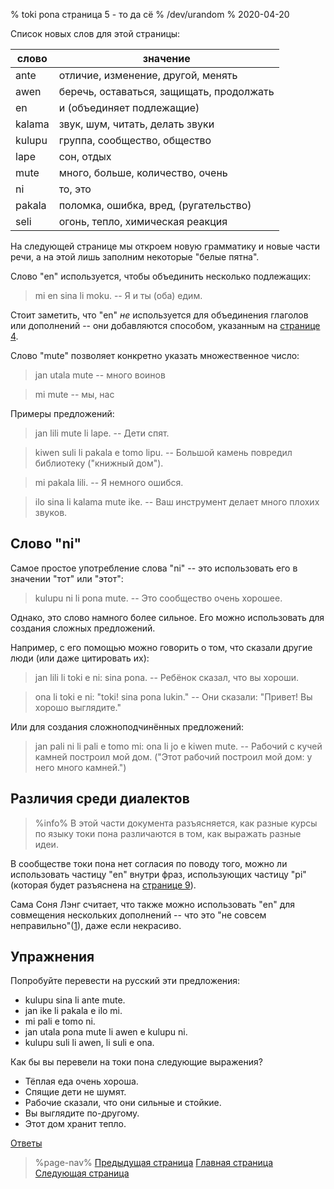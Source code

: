 % toki pona страница 5 - то да сё
% /dev/urandom
% 2020-04-20

Список новых слов для этой страницы:

| слово     | значение                                |
|-----------|-----------------------------------------|
| ante      | отличие, изменение, другой, менять      |
| awen      | беречь, оставаться, защищать, продолжать|
| en        | и (объединяет подлежащие)               |
| kalama    | звук, шум, читать, делать звуки         |
| kulupu    | группа, сообщество, общество            |
| lape      | сон, отдых                              |
| mute      | много, больше, количество, очень        |
| ni        | то, это                                 |
| pakala    | поломка, ошибка, вред, (ругательство)   |
| seli      | огонь, тепло, химическая реакция        |

На следующей странице мы откроем новую грамматику и новые части речи, а на этой
лишь заполним некоторые "белые пятна".

Слово "en" используется, чтобы объединить несколько подлежащих:

> mi en sina li moku. -- Я и ты (оба) едим.

Стоит заметить, что "en" _не_ используется для объединения глаголов или
дополнений -- они добавляются способом, указанным на [странице 4](ru/4).

Слово "mute" позволяет конкретно указать множественное число:

> jan utala mute -- много воинов

> mi mute -- мы, нас

Примеры предложений:

> jan lili mute li lape. -- Дети спят.

> kiwen suli li pakala e tomo lipu. -- Большой камень повредил библиотеку
> ("книжный дом").

> mi pakala lili. -- Я немного ошибся. 

> ilo sina li kalama mute ike. -- Ваш инструмент делает много плохих звуков.

## Слово "ni"

Самое простое употребление слова "ni" -- это использовать его в значении "тот"
или "этот":

> kulupu ni li pona mute. -- Это сообщество очень хорошее.

Однако, это слово намного более сильное. Его можно использовать для создания
сложных предложений.

Например, с его помощью можно говорить о том, что сказали другие люди (или даже
цитировать их):

> jan lili li toki e ni: sina pona. -- Ребёнок сказал, что вы хороши.

> ona li toki e ni: "toki! sina pona lukin." -- Они сказали: "Привет! Вы хорошо
> выглядите."

Или для создания сложноподчинённых предложений:

> jan pali ni li pali e tomo mi: ona li jo e kiwen mute. -- Рабочий с кучей
> камней построил мой дом. ("Этот рабочий построил мой дом: у него много
> камней.")

## Различия среди диалектов

> %info%
> В этой части документа разъясняется, как разные курсы по языку токи пона
> различаются в том, как выражать разные идеи.

В сообществе токи пона нет согласия по поводу того, можно ли использовать
частицу "en" внутри фраз, использующих частицу "pi" (которая будет разъяснена на
[странице 9](ru/9)).

Сама Соня Лэнг считает, что также можно использовать "en" для совмещения
нескольких дополнений -- что это "не совсем неправильно"([1][mapona_en]), даже
если некрасиво.

[mapona_en]: https://discord.com/channels/301377942062366741/301377942062366741/640764719614918656

## Упражнения

Попробуйте перевести на русский эти предложения:

* kulupu sina li ante mute.
* jan ike li pakala e ilo mi.
* mi pali e tomo ni.
* jan utala pona mute li awen e kulupu ni.
* kulupu suli li awen, li suli e ona.

Как бы вы перевели на токи пона следующие выражения?

* Тёплая еда очень хороша. 
* Спящие дети не шумят.
* Рабочие сказали, что они сильные и стойкие.
* Вы выглядите по-другому.
* Этот дом хранит тепло.

[Ответы](ru/answers#p5)

> %page-nav%
> [Предыдущая страница](ru/4)
> [Главная страница](ru)
> [Следующая страница](ru/6)
